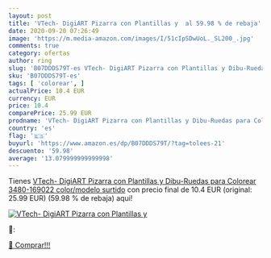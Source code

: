 ```yaml
---
layout: post
title: 'VTech- DigiART Pizarra con Plantillas y  al 59.98 % de rebaja'
date: 2020-09-20 07:26:49
image: 'https://m.media-amazon.com/images/I/51cIpSDwUoL._SL200_.jpg'
comments: true
category: ofertas
author: ring
slug: 'B07DDDS79T-es VTech- DigiART Pizarra con Plantillas y Dibu-Ruedas para...'
sku: 'B07DDDS79T-es'
tags: [ 'colorear', ]
actualPrice: 10.4 EUR
currency: EUR
price: 10.4
comparePrice: 25.99 EUR
prodname: 'VTech- DigiART Pizarra con Plantillas y Dibu-Ruedas para Colorear  3480-169022    color/modelo surtido'
country: 'es'
flag: '🇪🇸'
buyurl: 'https://www.amazon.es/dp/B07DDDS79T/?tag=tolees-21'
descuento: '59.98'
average: '13.079999999999998'
---
```


Tienes [VTech- DigiART Pizarra con Plantillas y Dibu-Ruedas para Colorear  3480-169022    color/modelo surtido](https://www.amazon.es/dp/B07DDDS79T/?tag=tolees-21) con precio final de  10.4 EUR (original: 25.99 EUR) (59.98 %  de rebaja) aqui!

[![VTech- DigiART Pizarra con Plantillas y ](https://m.media-amazon.com/images/I/51cIpSDwUoL._SL200_.jpg)](https://www.amazon.es/dp/B07DDDS79T/?tag=tolees-21)

🔎:


[🛒 Comprar!!!](https://www.amazon.es/dp/B07DDDS79T/?tag=tolees-21)
